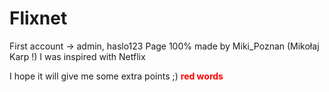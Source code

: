 # Flixnet
First account -> admin, haslo123
Page 100% made by Miki_Poznan (Mikołaj Karp !)
I was inspired with Netflix 

I hope it will give me some extra points ;)
<b style='color:red'>red words</b>
